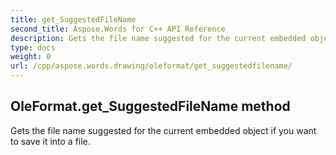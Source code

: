 ```yaml
---
title: get_SuggestedFileName
second_title: Aspose.Words for C++ API Reference
description: Gets the file name suggested for the current embedded object if you want to save it into a file. 
type: docs
weight: 0
url: /cpp/aspose.words.drawing/oleformat/get_suggestedfilename/
---
```

## OleFormat.get_SuggestedFileName method


Gets the file name suggested for the current embedded object if you want to save it into a file. 

